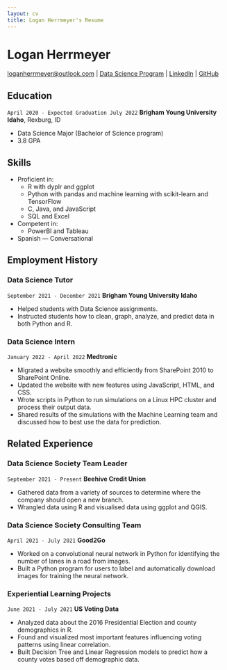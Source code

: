 ```yaml
---
layout: cv
title: Logan Herrmeyer's Resume
---
```

# Logan Herrmeyer

<div id="webaddress">
<a href="mailto:loganherrmeyer@outlook.com">loganherrmeyer@outlook.com</a>
| <a href="https://byuidatascience.github.io/development.html">Data Science Program</a>
| <a href="https://www.linkedin.com/in/logan-herrmeyer-ba2242204/">LinkedIn</a>
| <a href="https://github.com/LHerrmeyer">GitHub</a>
</div>

<!-- https://www.monique.tech/the-art-of-markdown -->

## Education

`April 2020 - Expected Graduation July 2022`
__Brigham Young University Idaho__, Rexburg, ID

- Data Science Major (Bachelor of Science program)
- 3.8 GPA

## Skills
- Proficient in:
  - R with dyplr and ggplot
  - Python with pandas and machine learning with scikit-learn and TensorFlow
  - C, Java, and JavaScript
  - SQL and Excel
- Competent in:
  - PowerBI and Tableau
- Spanish — Conversational

## Employment History

### Data Science Tutor

`September 2021 - December 2021`
__Brigham Young University Idaho__

- Helped students with Data Science assignments.
- Instructed students how to clean, graph, analyze, and predict data in both Python and R.

### Data Science Intern

`January 2022 - April 2022`
__Medtronic__

- Migrated a website smoothly and efficiently from SharePoint 2010 to SharePoint Online.
- Updated the website with new features using JavaScript, HTML, and CSS.
- Wrote scripts in Python to run simulations on a Linux HPC cluster and process their output data.
- Shared results of the simulations with the Machine Learning team and discussed how to best use the data for prediction.

## Related Experience

### Data Science Society Team Leader

`September 2021 - Present`
__Beehive Credit Union__

- Gathered data from a variety of sources to determine where the company should open a new branch.
- Wrangled data using R and visualised data using ggplot and QGIS.

### Data Science Society Consulting Team

`April 2021 - July 2021`
__Good2Go__

- Worked on a convolutional neural network in Python for identifying the number of lanes in a road from images.
- Built a Python program for users to label and automatically download images for training the neural network.

### Experiential Learning Projects

`June 2021 - July 2021`
__US Voting Data__

- Analyzed data about the 2016 Presidential Election and county demographics in R.
- Found and visualized most important features influencing voting patterns using linear correlation.
- Built Decision Tree and Linear Regression models to predict how a county votes based off demographic data.

<!-- ### Footer

Last updated: April 2022 -->


